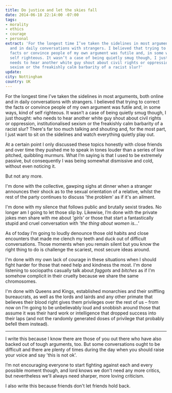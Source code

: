 ```yaml
---
title: Do justice and let the skies fall
date: 2014-06-18 22:14:00 -07:00
tags:
- morality
- ethics
- courage
- personal
extract: 'For the longest time I’ve taken the sidelines in most arguments, both online
  and in daily conversations with strangers. I believed that trying to correct the
  facts or convince people of my own argument was futile and, in some ways, kind of
  self righteous. It wasn’t a case of being quietly smug though, I just thought: who
  needs to hear another white guy shout about civil rights or oppression, institutionalised
  sexism or the freakishly calm barbarity of a racist slur?'
update: 
city: Nottingham
country: UK
---
```


For the longest time I’ve taken the sidelines in most arguments, both online and in daily conversations with strangers. I believed that trying to correct the facts or convince people of my own argument was futile and, in some ways, kind of self righteous. It wasn’t a case of being quietly smug though, I just thought: who needs to hear another white guy shout about civil rights or oppression, institutionalised sexism or the freakishly calm barbarity of a racist slur? There's far too much talking and shouting and, for the most part, I just want to sit on the sidelines and watch everything quietly play out.

At a certain point I only discussed these topics honestly with close friends and over time they pushed me to speak in tones louder than a series of low pitched, quibbling murmurs. What I’m saying is that I used to be extremely passive, but consequently I was being somewhat dismissive and cold, without even noticing it.

But not any more.

I'm done with the collective, gawping sighs at dinner when a stranger announces their shock as to the sexual orientation of a relative, whilst the rest of the party continues to discuss 'the problem' as if it's an ailment.

I'm done with my silence that follows public and brutally sexist tirades. No longer am I going to let those slip by. Likewise, I’m done with the private jokes men share with me about *'girls'* or those that start a fantastically stupid and cruel conversation with *'the thing about women is...'*

As of today I’m going to loudly denounce those old habits and close encounters that made me clench my teeth and duck out of difficult conversations. Those moments when you remain silent but you know the right thing to do is challenge the scariest, most secure ideas around.

I'm done with my own lack of courage in these situations when I should fight harder for those that need help and kindness the most. I'm done listening to sociopaths casually talk about *faggots* and *bitches* as if I'm somehow complicit in their cruelty because we share the same chromosomes.

I'm done with Queens and Kings, established monarchies and their sniffling bureaucrats, as well as the lords and lairds and any other primate that believes their blood right gives them privileges over the rest of us – from now on I’m going to be unbelievably loud and snobbish around those that assume it was their hard work or intelligence that dropped success into their laps (and not the randomly generated doses of privilege that probably befell them instead).

***

I write this because I know there are those of you out there who have also backed out of tough arguments, too. But some conversations ought to be difficult and there are plenty of times during the day when you should raise your voice and say 'this is not ok'.

I’m not encouraging everyone to start fighting against each and every possible moment though, and lord knows we don't need any more critics, but nevertheless we'll always need sharper, more loving criticism.

I also write this because friends don't let friends hold back.
